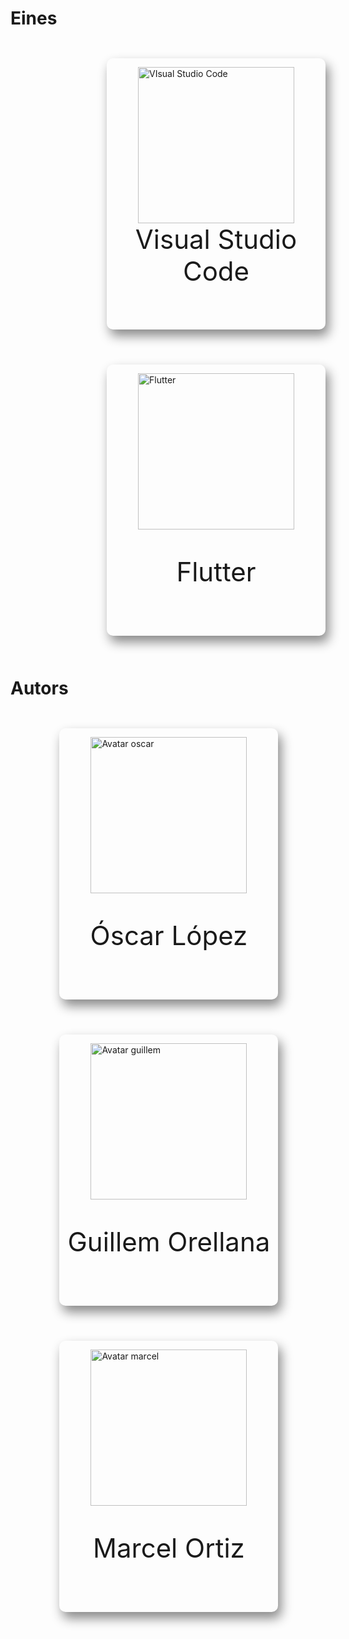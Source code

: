 <!-- TITLE: 1. Home -->
# Eines

<div style="width: 50%; margin: auto">
	<div style="display: inline-block; box-shadow: 5px 10px 18px #888888; border-radius: 10px; margin: 2em; height: 30em; width: 25em; padding-top: 1em">
		<a style="display: block; margin: auto" href="https://wiki-js-epl.herokuapp.com/visual-studio-code"><img style="display: block; margin: auto; margin-bottom: -3em " width="250" alt="VIsual Studio Code" src="https://mospaw.com/wp-content/uploads/2018/07/Visual_Studio_code_logo-274x300.png"></a> 
		<p style="font-size: 3em; text-align: center;">Visual Studio Code</p>
	</div>
	<div style="display: inline-block; box-shadow: 5px 10px 18px #888888; border-radius: 10px;  margin: 2em; height: 30em; width: 25em; padding-top: 1em">
		<a href="https://wiki-js-epl.herokuapp.com/flutter"><img style="display: block; margin: auto; margin-bottom: 3em" width="250" alt="Flutter" src="https://cdn-images-1.medium.com/max/1200/1*5-aoK8IBmXve5whBQM90GA.png"></a>	
		<p style="font-size: 3em; text-align: center">Flutter</p>
		</div>
</div>

# Autors

<div style="width: 80%; margin: auto">
	<div style="display: inline-block; box-shadow: 5px 10px 18px #888888; border-radius: 10px;  margin: 2em; height: 30em; width: 25em; padding-top: 1em">
		<a href="https://github.com/Korakk"><img style="display: block; margin: auto; margin-bottom: 3em" width="250" alt="Avatar oscar" src="https://avatars1.githubusercontent.com/u/33825619?s=460&v=4"></a>	
		<p style="font-size: 3em; text-align: center">Óscar López</p>
		</div>
			<div style="display: inline-block; box-shadow: 5px 10px 18px #888888; border-radius: 10px;  margin: 2em; height: 30em; width: 25em; padding-top: 1em">
		<a href="https://github.com/Guillem96"><img style="display: block; margin: auto; margin-bottom: 3em" width="250" alt="Avatar guillem" src="https://avatars3.githubusercontent.com/u/21279306?s=460&v=4"></a>	
		<p style="font-size: 3em; text-align: center">Guillem Orellana</p>
		</div>
		<div style="display: inline-block; box-shadow: 5px 10px 18px #888888; border-radius: 10px; margin: 2em; height: 30em; width: 25em; padding-top: 1em">
		<a style="display: block; margin: auto" href="https://github.com/Mrcel97"><img style="display: block; margin: auto; margin-bottom: 3em" width="250" alt="Avatar marcel" src="https://avatars3.githubusercontent.com/u/33465043?s=460&v=4"></a> 
		<p style="font-size: 3em; text-align: center">Marcel Ortiz</p>
	</div>
</div>

